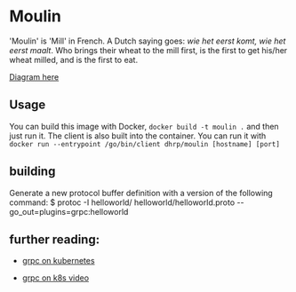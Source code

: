 # Moulin

'Moulin' is 'Mill' in French. A Dutch saying goes: *wie het eerst komt, wie het eerst maalt*. Who brings their wheat to the mill first, is the first to get his/her wheat milled, and is the first to eat.

[Diagram here](https://drive.google.com/open?id=0B4Ufk8zIgAAGYU5mUF9OOUdMNjg)

## Usage

You can build this image with Docker, `docker build -t moulin .` and then just run it. The client is also built into the container. You can run it with `docker run --entrypoint /go/bin/client dhrp/moulin [hostname] [port]`


## building

Generate a new protocol buffer definition with a version of the following command:
$ protoc -I helloworld/ helloworld/helloworld.proto --go_out=plugins=grpc:helloworld


## further reading:

* [grpc on kubernetes](https://github.com/kelseyhightower/grpc-hello-service/tree/master/Tutorials/kubernetes)

* [grpc on k8s video](https://vimeo.com/190648663)

